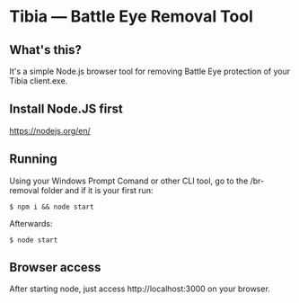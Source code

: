 # Tibia — Battle Eye Removal Tool

## What's this?
It's a simple Node.js browser tool for removing Battle Eye protection of your Tibia client.exe.

## Install Node.JS first
<https://nodejs.org/en/>

## Running
Using your Windows Prompt Comand or other CLI tool, go to the /br-removal folder and if it is your first run:
```
$ npm i && node start
```

Afterwards:
```
$ node start
```

## Browser access

After starting node, just access http://localhost:3000 on your browser.

